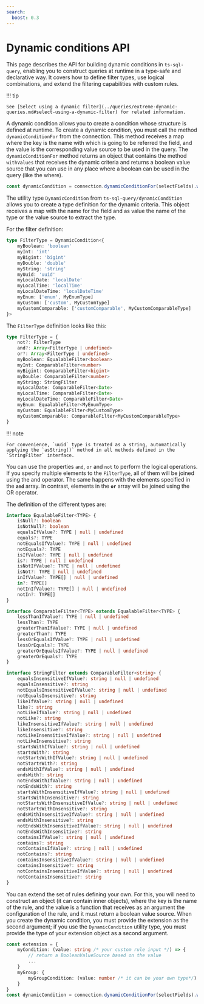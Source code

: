 ```yaml
---
search:
  boost: 0.3
---
```

# Dynamic conditions API

This page describes the API for building dynamic conditions in `ts-sql-query`, enabling you to construct queries at runtime in a type-safe and declarative way. It covers how to define filter types, use logical combinations, and extend the filtering capabilities with custom rules.

!!! tip

    See [Select using a dynamic filter](../queries/extreme-dynamic-queries.md#select-using-a-dynamic-filter) for related information.

A dynamic condition allows you to create a condition whose structure is defined at runtime. To create a dynamic condition, you must call the method `dynamicConditionFor` from the connection. This method receives a map where the key is the name with which is going to be referred the field, and the value is the corresponding value source to be used in the query. The `dynamicConditionFor` method returns an object that contains the method `withValues` that receives the dynamic criteria and returns a boolean value source that you can use in any place where a boolean can be used in the query (like the where).

```ts
const dynamicCondition = connection.dynamicConditionFor(selectFields).withValues(filter)
```

The utility type `DynamicCondition` from `ts-sql-query/dynamicCondition` allows you to create a type definition for the dynamic criteria. This object receives a map with the name for the field and as value the name of the type or the value source to extract the type.

For the filter definition:

```ts
type FilterType = DynamicCondition<{
    myBoolean: 'boolean'
    myInt: 'int'
    myBigint: 'bigint'
    myDouble: 'double'
    myString: 'string'
    myUuid: 'uuid'
    myLocalDate: 'localDate'
    myLocalTime: 'localTime'
    myLocalDateTime: 'localDateTime'
    myEnum: ['enum', MyEnumType]
    myCustom: ['custom', MyCustomType]
    myCustomComparable: ['customComparable', MyCustomComparableType]
}>
```

The `FilterType` definition looks like this:

```ts
type FilterType = {
    not?: FilterType
    and?: Array<FilterType | undefined>
    or?: Array<FilterType | undefined>
    myBoolean: EqualableFilter<boolean>
    myInt: ComparableFilter<number>
    myBigint: ComparableFilter<bigint>
    myDouble: ComparableFilter<number>
    myString: StringFilter
    myLocalDate: ComparableFilter<Date>
    myLocalTime: ComparableFilter<Date>
    myLocalDateTime: ComparableFilter<Date>
    myEnum: EqualableFilter<MyEnumType>
    myCustom: EqualableFilter<MyCustomType>
    myCustomComparable: ComparableFilter<MyCustomComparableType>
}
```

!!! note

    For convenience, `uuid` type is treated as a string, automatically applying the `asString()` method in all methods defined in the `StringFilter` interface.

You can use the properties `and`, `or` and `not` to perform the logical operations. If you specify multiple elements to the `FilterType`, all of them will be joined using the and operator. The same happens with the elements specified in the **`and`** array. In contrast, elements in the **`or`** array will be joined using the OR operator.

The definition of the different types are:

```ts
interface EqualableFilter<TYPE> {
    isNull?: boolean
    isNotNull?: boolean
    equalsIfValue?: TYPE | null | undefined
    equals?: TYPE
    notEqualsIfValue?: TYPE | null | undefined
    notEquals?: TYPE
    isIfValue?: TYPE | null | undefined
    is?: TYPE | null | undefined
    isNotIfValue?: TYPE | null | undefined
    isNot?: TYPE | null | undefined
    inIfValue?: TYPE[] | null | undefined
    in?: TYPE[]
    notInIfValue?: TYPE[] | null | undefined
    notIn?: TYPE[]
}
```

```ts
interface ComparableFilter<TYPE> extends EqualableFilter<TYPE> {
    lessThanIfValue?: TYPE | null | undefined
    lessThan?: TYPE
    greaterThanIfValue?: TYPE | null | undefined
    greaterThan?: TYPE
    lessOrEqualsIfValue?: TYPE | null | undefined
    lessOrEquals?: TYPE
    greaterOrEqualsIfValue?: TYPE | null | undefined
    greaterOrEquals?: TYPE
}
```

```ts
interface StringFilter extends ComparableFilter<string> {
    equalsInsensitiveIfValue?: string | null | undefined
    equalsInsensitive?: string
    notEqualsInsensitiveIfValue?: string | null | undefined
    notEqualsInsensitive?: string
    likeIfValue?: string | null | undefined
    like?: string
    notLikeIfValue?: string | null | undefined
    notLike?: string
    likeInsensitiveIfValue?: string | null | undefined
    likeInsensitive?: string
    notLikeInsensitiveIfValue?: string | null | undefined
    notLikeInsensitive?: string
    startsWithIfValue?: string | null | undefined
    startsWith?: string
    notStartsWithIfValue?: string | null | undefined
    notStartsWith?: string
    endsWithIfValue?: string | null | undefined
    endsWith?: string
    notEndsWithIfValue?: string | null | undefined
    notEndsWith?: string
    startsWithInsensitiveIfValue?: string | null | undefined
    startsWithInsensitive?: string
    notStartsWithInsensitiveIfValue?: string | null | undefined
    notStartsWithInsensitive?: string
    endsWithInsensitiveIfValue?: string | null | undefined
    endsWithInsensitive?: string
    notEndsWithInsensitiveIfValue?: string | null | undefined
    notEndsWithInsensitive?: string
    containsIfValue?: string | null | undefined
    contains?: string
    notContainsIfValue?: string | null | undefined
    notContains?: string
    containsInsensitiveIfValue?: string | null | undefined
    containsInsensitive?: string
    notContainsInsensitiveIfValue?: string | null | undefined
    notContainsInsensitive?: string
}
```

You can extend the set of rules defining your own. For this, you will need to construct an object (it can contain inner objects), where the key is the name of the rule, and the value is a function that receives as an argument the configuration of the rule, and it must return a boolean value source. When you create the dynamic condition, you must provide the extension as the second argument; if you use the `DynamicCondition` utility type, you must provide the type of your extension object as a second argument.

```ts
const extension = {
    myCondition: (value: string /* your custom rule input */) => {
        // return a BooleanValueSource based on the value
        ...
    }
    myGroup: {
        myGroupCondition: (value: number /* it can be your own type*/) => { ... }
    }
}
const dynamicCondition = connection.dynamicConditionFor(selectFields).withValues(filter, extension)
```
